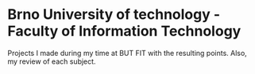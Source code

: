# Brno University of technology - Faculty of Information Technology

Projects I made during my time at BUT FIT with the resulting points.
Also, my review of each subject.
